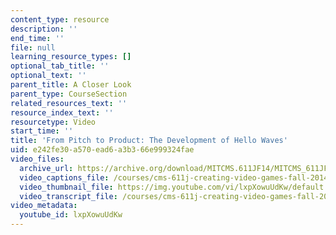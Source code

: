```yaml
---
content_type: resource
description: ''
end_time: ''
file: null
learning_resource_types: []
optional_tab_title: ''
optional_text: ''
parent_title: A Closer Look
parent_type: CourseSection
related_resources_text: ''
resource_index_text: ''
resourcetype: Video
start_time: ''
title: 'From Pitch to Product: The Development of Hello Waves'
uid: e242fe30-a570-ead6-a3b3-66e999324fae
video_files:
  archive_url: https://archive.org/download/MITCMS.611JF14/MITCMS_611JF14_HelloWaves_300k.mp4
  video_captions_file: /courses/cms-611j-creating-video-games-fall-2014/22940a58e5895405adb11fdd78831b5b_lxpXowuUdKw.vtt
  video_thumbnail_file: https://img.youtube.com/vi/lxpXowuUdKw/default.jpg
  video_transcript_file: /courses/cms-611j-creating-video-games-fall-2014/8f7b1e15f7d26765edc7a4f31fc665e1_lxpXowuUdKw.pdf
video_metadata:
  youtube_id: lxpXowuUdKw
---
```

